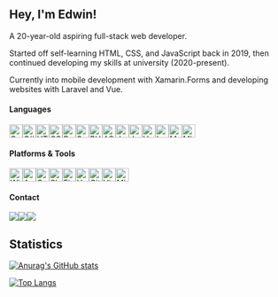 ## Hey, I'm Edwin!
A 20-year-old aspiring full-stack web developer.

Started off self-learning HTML, CSS, and JavaScript back in 2019, then continued developing my skills at university (2020-present).

Currently into mobile development with Xamarin.Forms and developing websites with Laravel and Vue.

#### Languages
<div style="display:flex">
  <img title="C" src="https://cdn.jsdelivr.net/gh/devicons/devicon/icons/c/c-original.svg" style="height:24px" />
  <img title="C#" src="https://cdn.jsdelivr.net/gh/devicons/devicon/icons/csharp/csharp-original.svg" style="height:24px" />
  <img title="HTML" src="https://cdn.jsdelivr.net/gh/devicons/devicon/icons/html5/html5-original.svg" style="height:24px" />
  <img title="CSS" src="https://cdn.jsdelivr.net/gh/devicons/devicon/icons/css3/css3-original.svg" style="height:24px" />
  <img title="Bootstrap" src="https://cdn.jsdelivr.net/gh/devicons/devicon/icons/bootstrap/bootstrap-original.svg" style="height:24px" />
  <img title="Sass" src="https://cdn.jsdelivr.net/gh/devicons/devicon/icons/sass/sass-original.svg" style="height:24px" />
  <img title="PHP" src="https://cdn.jsdelivr.net/gh/devicons/devicon/icons/php/php-plain.svg" style="height:24px" />
  <img title="ASP.NET" src="https://cdn.jsdelivr.net/gh/devicons/devicon/icons/dot-net/dot-net-original.svg" style="height:24px" />
  <img title="Java" src="https://cdn.jsdelivr.net/gh/devicons/devicon/icons/java/java-original.svg" style="height:24px" />
  <img title="Javascript" src="https://cdn.jsdelivr.net/gh/devicons/devicon/icons/javascript/javascript-plain.svg" style="height:24px" />
  <img title="Vue.js" src="https://cdn.jsdelivr.net/gh/devicons/devicon/icons/vuejs/vuejs-original.svg" style="height:24px" />
  <img title="Laravel" src="https://cdn.jsdelivr.net/gh/devicons/devicon/icons/laravel/laravel-plain.svg" style="height:24px" />
  <img title="MySQL" src="https://cdn.jsdelivr.net/gh/devicons/devicon/icons/mysql/mysql-original.svg" style="height:24px" />
  <img title="Microsoft SQL Server" src="https://cdn.jsdelivr.net/gh/devicons/devicon/icons/microsoftsqlserver/microsoftsqlserver-plain.svg" style="height:24px" />
</div>

#### Platforms & Tools
<div style="display:flex">
  <img title="Windows" src="https://cdn.jsdelivr.net/gh/devicons/devicon/icons/windows8/windows8-original.svg" style="height:24px" />
  <img title="Android" src="https://cdn.jsdelivr.net/gh/devicons/devicon/icons/android/android-plain.svg" style="height:24px" />
  <img title="Google Chrome" src="https://cdn.jsdelivr.net/gh/devicons/devicon/icons/chrome/chrome-original.svg" style="height:24px" />
  <img title="Slack" src="https://cdn.jsdelivr.net/gh/devicons/devicon/icons/slack/slack-original.svg" style="height:24px" />
  <img title="Figma" src="https://cdn.jsdelivr.net/gh/devicons/devicon/icons/figma/figma-original.svg" style="height:24px" />
  <img title="Heroku" src="https://cdn.jsdelivr.net/gh/devicons/devicon/icons/heroku/heroku-plain.svg" style="height:24px" />
  <img title="Git" src="https://cdn.jsdelivr.net/gh/devicons/devicon/icons/git/git-original.svg" style="height:24px" />
  <img title="Visual Studio Code" src="https://cdn.jsdelivr.net/gh/devicons/devicon/icons/vscode/vscode-original.svg" style="height:24px" />
  <img title="Microsoft Visual Studio" src="https://cdn.jsdelivr.net/gh/devicons/devicon/icons/visualstudio/visualstudio-plain.svg" style="height:24px" />
</div>

#### Contact
<div style="display:flex">
  <a href="mailto:teddybartletg88@gmail.com" target="_blank"><img src="https://img.shields.io/badge/-teddybartletg88@gmail.com-c71610?style=flat-round&logo=Gmail&logoColor=white"/></a>
  <a href="https://www.linkedin.com/in/edwin-bartlett" target="_blank"><img src="https://img.shields.io/badge/-Edwin_Bartlett-0077b5?style=flat-round&logo=Linkedin&logoColor=white"/></a>
  <a href="https://discord.com/users/384648237216432129" target="_blank"><img src="https://img.shields.io/badge/-Zigh%235908-5865F2?style=flat-round&logo=Discord&logoColor=white"/></a>
</div>

## Statistics

[![Anurag's GitHub stats](https://github-readme-stats.vercel.app/api?username=teddzyb&count_private=true&hide=prs&show_icons=true&theme=radical&border_color=d93a7c&border_radius=10&custom_title=GitHub%20Stats)](https://github.com/anuraghazra/github-readme-stats)

[![Top Langs](https://github-readme-stats.vercel.app/api/top-langs/?username=teddzyb&layout=compact&hide=css,scss&theme=radical&border_color=d93a7c&border_radius=10&langs_count=5)](https://github.com/anuraghazra/github-readme-stats)
